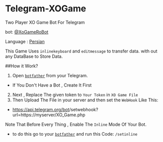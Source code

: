 # Telegram-XOGame
Two Player XO Game Bot For Telegram

bot: [@XoGameRoBot](https://telegram.me/XoGameRoBot)

Language : [Persian](https://en.wikipedia.org/wiki/Persian)

This Game Uses `inlinekeyboard` and `editmessage` to transfer data. with out any DataBase to Store Data.

##How it Work?
1. Open [`botfather`](https://telegram.me/botfather) from your Telegram.
 - If You Don't Have a Bot , Create It First
2. Next , Replace The given token to `Your Token` in `XO Game File` 
3. Then Upload The File in your server and then set the `WebHook` Like This:
 - https://api.telegram.org/bot<token>/setwebhook?url=https://myserver/XO_Game.php

Note That Before Every Thing , Enable The `Inline` Mode Of Your Bot.
- to do this go to your [`botfather`](https://telegram.me/botfather) and run this Code: `/setinline`
